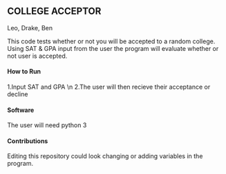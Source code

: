 ## COLLEGE ACCEPTOR

Leo, Drake, Ben

This code tests whether or not you will be accepted to a random college. Using SAT & GPA input from the user the program will evaluate whether or not user is accepted. 

#### How to Run
1.Input SAT and GPA \n
2.The user will then recieve their acceptance or decline 

#### Software
The user will need python 3

#### Contributions
Editing this repository could look changing or adding variables in the program.
